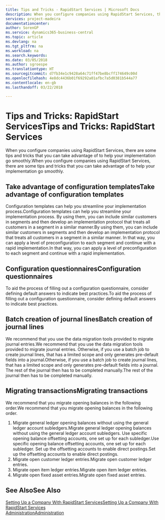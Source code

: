 ```yaml
---
title: Tips and Tricks - RapidStart Services | Microsoft Docs
description: When you configure companies using RapidStart Services, there are some tips and tricks that you can take advantage of to help your implementation go smoothly.
services: project-madeira
documentationcenter: 
author: SorenGP
ms.service: dynamics365-business-central
ms.topic: article
ms.devlang: na
ms.tgt_pltfrm: na
ms.workload: na
ms.search.keywords: 
ms.date: 03/05/2018
ms.author: sgroespe
ms.translationtype: HT
ms.sourcegitcommit: d7fb34e1c9428a64c71ff47be8bcff174649c00d
ms.openlocfilehash: 4e8dc4436b01f69292a01afbc7a5d0381b544a77
ms.contentlocale: en-gb
ms.lasthandoff: 03/22/2018

---
```

# <a name="tips-and-tricks-rapidstart-services"></a><span data-ttu-id="7a09e-103">Tips and Tricks: RapidStart Services</span><span class="sxs-lookup"><span data-stu-id="7a09e-103">Tips and Tricks: RapidStart Services</span></span>
<span data-ttu-id="7a09e-104">When you configure companies using RapidStart Services, there are some tips and tricks that you can take advantage of to help your implementation go smoothly.</span><span class="sxs-lookup"><span data-stu-id="7a09e-104">When you configure companies using RapidStart Services, there are some tips and tricks that you can take advantage of to help your implementation go smoothly.</span></span>  

## <a name="take-advantage-of-configuration-templates"></a><span data-ttu-id="7a09e-105">Take advantage of configuration templates</span><span class="sxs-lookup"><span data-stu-id="7a09e-105">Take advantage of configuration templates</span></span>  
<span data-ttu-id="7a09e-106">Configuration templates can help you streamline your implementation process.</span><span class="sxs-lookup"><span data-stu-id="7a09e-106">Configuration templates can help you streamline your implementation process.</span></span> <span data-ttu-id="7a09e-107">By using them, you can include similar customers in segments and then develop an implementation protocol that treats all customers in a segment in a similar manner.</span><span class="sxs-lookup"><span data-stu-id="7a09e-107">By using them, you can include similar customers in segments and then develop an implementation protocol that treats all customers in a segment in a similar manner.</span></span> <span data-ttu-id="7a09e-108">In that way, you can apply a level of preconfiguration to each segment and continue with a rapid implementation.</span><span class="sxs-lookup"><span data-stu-id="7a09e-108">In that way, you can apply a level of preconfiguration to each segment and continue with a rapid implementation.</span></span>  

## <a name="configuration-questionnaires"></a><span data-ttu-id="7a09e-109">Configuration questionnaires</span><span class="sxs-lookup"><span data-stu-id="7a09e-109">Configuration questionnaires</span></span>  
<span data-ttu-id="7a09e-110">To aid the process of filling out a configuration questionnaire, consider defining default answers to indicate best practices.</span><span class="sxs-lookup"><span data-stu-id="7a09e-110">To aid the process of filling out a configuration questionnaire, consider defining default answers to indicate best practices.</span></span>  

## <a name="batch-creation-of-journal-lines"></a><span data-ttu-id="7a09e-111">Batch creation of journal lines</span><span class="sxs-lookup"><span data-stu-id="7a09e-111">Batch creation of journal lines</span></span>  
<span data-ttu-id="7a09e-112">We recommend that you use the data migration tools provided to migrate journal entries.</span><span class="sxs-lookup"><span data-stu-id="7a09e-112">We recommend that you use the data migration tools provided to migrate journal entries.</span></span> <span data-ttu-id="7a09e-113">Otherwise, if you use a batch job to create journal lines, that has a limited scope and only generates pre-default fields into a journal.</span><span class="sxs-lookup"><span data-stu-id="7a09e-113">Otherwise, if you use a batch job to create journal lines, that has a limited scope and only generates pre-default fields into a journal.</span></span> <span data-ttu-id="7a09e-114">The rest of the journal then has to be completed manually.</span><span class="sxs-lookup"><span data-stu-id="7a09e-114">The rest of the journal then has to be completed manually.</span></span>  

## <a name="migrating-transactions"></a><span data-ttu-id="7a09e-115">Migrating transactions</span><span class="sxs-lookup"><span data-stu-id="7a09e-115">Migrating transactions</span></span>  
<span data-ttu-id="7a09e-116">We recommend that you migrate opening balances in the following order.</span><span class="sxs-lookup"><span data-stu-id="7a09e-116">We recommend that you migrate opening balances in the following order.</span></span>  

1.  <span data-ttu-id="7a09e-117">Migrate general ledger opening balances without using the general ledger account subledgers.</span><span class="sxs-lookup"><span data-stu-id="7a09e-117">Migrate general ledger opening balances without using the general ledger account subledgers.</span></span> <span data-ttu-id="7a09e-118">Use specific opening balance offsetting accounts, one set up for each subledger.</span><span class="sxs-lookup"><span data-stu-id="7a09e-118">Use specific opening balance offsetting accounts, one set up for each subledger.</span></span> <span data-ttu-id="7a09e-119">Set up the offsetting accounts to enable direct postings.</span><span class="sxs-lookup"><span data-stu-id="7a09e-119">Set up the offsetting accounts to enable direct postings.</span></span>  
2.  <span data-ttu-id="7a09e-120">Migrate open customer ledger entries.</span><span class="sxs-lookup"><span data-stu-id="7a09e-120">Migrate open customer ledger entries.</span></span>  
3.  <span data-ttu-id="7a09e-121">Migrate open item ledger entries.</span><span class="sxs-lookup"><span data-stu-id="7a09e-121">Migrate open item ledger entries.</span></span>  
4.  <span data-ttu-id="7a09e-122">Migrate open fixed asset entries.</span><span class="sxs-lookup"><span data-stu-id="7a09e-122">Migrate open fixed asset entries.</span></span>  

## <a name="see-also"></a><span data-ttu-id="7a09e-123">See Also</span><span class="sxs-lookup"><span data-stu-id="7a09e-123">See Also</span></span>  
[<span data-ttu-id="7a09e-124">Setting Up a Company With RapidStart Services</span><span class="sxs-lookup"><span data-stu-id="7a09e-124">Setting Up a Company With RapidStart Services</span></span>](admin-set-up-a-company-with-rapidstart.md)  
[<span data-ttu-id="7a09e-125">Administration</span><span class="sxs-lookup"><span data-stu-id="7a09e-125">Administration</span></span>](admin-setup-and-administration.md)

